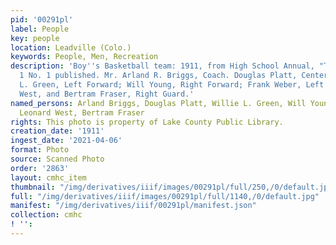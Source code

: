 ```yaml
---
pid: '00291pl'
label: People
key: people
location: Leadville (Colo.)
keywords: People, Men, Recreation
description: 'Boy''s Basketball team: 1911, from High School Annual, "The Miner" Volume
  1 No. 1 published. Mr. Arland R. Briggs, Coach. Douglas Platt, Center (Capt.); Willie
  L. Green, Left Forward; Will Young, Right Forward; Frank Weber, Left Guard; Leonard
  West, and Bertram Fraser, Right Guard.'
named_persons: Arland Briggs, Douglas Platt, Willie L. Green, Will Young, Frank Weber,
  Leonard West, Bertram Fraser
rights: This photo is property of Lake County Public Library.
creation_date: '1911'
ingest_date: '2021-04-06'
format: Photo
source: Scanned Photo
order: '2863'
layout: cmhc_item
thumbnail: "/img/derivatives/iiif/images/00291pl/full/250,/0/default.jpg"
full: "/img/derivatives/iiif/images/00291pl/full/1140,/0/default.jpg"
manifest: "/img/derivatives/iiif/00291pl/manifest.json"
collection: cmhc
! '': 
---
```

